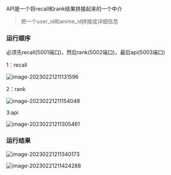 API是一个将recall和rank结果拼接起来的一个中介

> 把一个user_id和anime_id拼接成详细信息

### 运行顺序

必须先recall(5001端口)，然后rank(5002端口)，最后api(5003端口)

1：recall

![image-20230221211131596](/home/guojiawei/.config/Typora/typora-user-images/image-20230221211131596.png)

2：rank

![image-20230221211154048](/home/guojiawei/.config/Typora/typora-user-images/image-20230221211154048.png)

3:api

![image-20230221211305461](/home/guojiawei/.config/Typora/typora-user-images/image-20230221211305461.png)

### 运行结果

![image-20230221211340173](/home/guojiawei/.config/Typora/typora-user-images/image-20230221211340173.png)

![image-20230221211424288](/home/guojiawei/.config/Typora/typora-user-images/image-20230221211424288.png)
